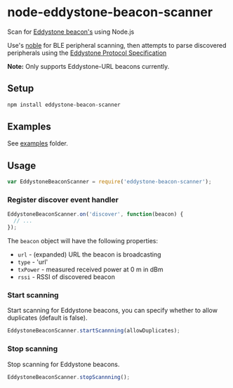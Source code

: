 # node-eddystone-beacon-scanner

Scan for [Eddystone beacon's](https://github.com/google/eddystone) using Node.js

Use's [noble](https://github.com/sandeepmistry/noble) for BLE peripheral scanning, then attempts to parse discovered peripherals using the [Eddystone Protocol Specification](https://github.com/google/eddystone/blob/master/protocol-specification.md)

__Note:__ Only supports Eddystone-URL beacons currently.

## Setup

```sh
npm install eddystone-beacon-scanner
```

## Examples

See [examples](examples) folder.


## Usage

```javascript
var EddystoneBeaconScanner = require('eddystone-beacon-scanner');
```

### Register discover event handler

```javascript
EddystoneBeaconScanner.on('discover', function(beacon) {
  // ...
});
```

The ```beacon``` object will have the following properties:

 * ```url``` - (expanded) URL the beacon is broadcasting
 * ```type``` - 'url'
 * ```txPower``` - measured received power at 0 m in dBm
 * ```rssi``` - RSSI of discovered beacon

### Start scanning

Start scanning for Eddystone beacons, you can specify whether to allow duplicates (default is false).

```javascript
EddystoneBeaconScanner.startScannning(allowDuplicates);
```

### Stop scanning

Stop scanning for Eddystone beacons.

```javascript
EddystoneBeaconScanner.stopScannning();
```
